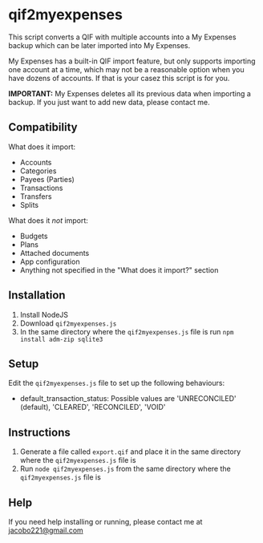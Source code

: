 # qif2myexpenses
This script converts a QIF with multiple accounts into a My Expenses backup which can be later imported into My Expenses.

My Expenses has a built-in QIF import feature, but only supports importing one account at a time, which may not be a reasonable option when you have dozens of accounts. If that is your casez this script is for you.

**IMPORTANT:** My Expenses deletes all its previous data when importing a backup. If you just want to add new data, please contact me.

## Compatibility

What does it import:
 - Accounts
 - Categories
 - Payees (Parties)
 - Transactions
 - Transfers
 - Splits
 
What does it *not* import:
 - Budgets
 - Plans
 - Attached documents
 - App configuration
 - Anything not specified in the "What does it import?" section

## Installation

 1. Install NodeJS
 2. Download `qif2myexpenses.js`
 3. In the same directory where the `qif2myexpenses.js` file is run `npm install adm-zip sqlite3`

## Setup

Edit the `qif2myexpenses.js` file to set up the following behaviours:
 - default_transaction_status: Possible values are 'UNRECONCILED' (default), 'CLEARED', 'RECONCILED', 'VOID'

## Instructions

 1. Generate a file called `export.qif` and place it in the same directory where the `qif2myexpenses.js` file is 
 2. Run `node qif2myexpenses.js` from the same directory where the `qif2myexpenses.js` file is 

## Help

If you need help installing or running, please contact me at jacobo221@gmail.com
